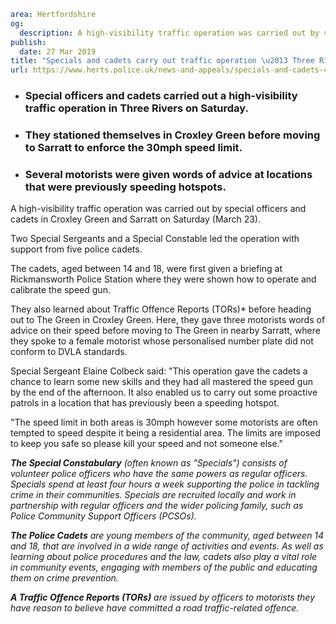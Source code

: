 ```yaml
area: Hertfordshire
og:
  description: A high-visibility traffic operation was carried out by special officers and cadets in Croxley Green and Sarratt on Saturday (March 23).
publish:
  date: 27 Mar 2019
title: "Specials and cadets carry out traffic operation \u2013 Three Rivers"
url: https://www.herts.police.uk/news-and-appeals/specials-and-cadets-carry-out-traffic-operation-three-rivers-2811c
```

* ### Special officers and cadets carried out a high-visibility traffic operation in Three Rivers on Saturday.

 * ### They stationed themselves in Croxley Green before moving to Sarratt to enforce the 30mph speed limit.

 * ### Several motorists were given words of advice at locations that were previously speeding hotspots.

A high-visibility traffic operation was carried out by special officers and cadets in Croxley Green and Sarratt on Saturday (March 23).

Two Special Sergeants and a Special Constable led the operation with support from five police cadets.

The cadets, aged between 14 and 18, were first given a briefing at Rickmansworth Police Station where they were shown how to operate and calibrate the speed gun.

They also learned about Traffic Offence Reports (TORs)* before heading out to The Green in Croxley Green. Here, they gave three motorists words of advice on their speed before moving to The Green in nearby Sarratt, where they spoke to a female motorist whose personalised number plate did not conform to DVLA standards.

Special Sergeant Elaine Colbeck said: "This operation gave the cadets a chance to learn some new skills and they had all mastered the speed gun by the end of the afternoon. It also enabled us to carry out some proactive patrols in a location that has previously been a speeding hotspot.

"The speed limit in both areas is 30mph however some motorists are often tempted to speed despite it being a residential area. The limits are imposed to keep you safe so please kill your speed and not someone else."

**_The Special Constabulary_** _(often known as "Specials") consists of volunteer police officers who have the same powers as regular officers. Specials spend at least four hours a week supporting the police in tackling crime in their communities. Specials are recruited locally and work in partnership with regular officers and the wider policing family, such as Police Community Support Officers (PCSOs)._

**_The Police Cadets_** _are young members of the community, aged between 14 and 18, that are involved in a wide range of activities and events. As well as learning about police procedures and the law, cadets also play a vital role in community events, engaging with members of the public and educating them on crime prevention._

**_A Traffic Offence Reports (TORs)_** _are issued by officers to motorists they have reason to believe have committed a road traffic-related offence._
